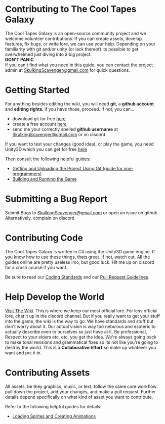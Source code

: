 # Contributing to The Cool Tapes Galaxy
The Cool Tapes Galaxy is an open-source community project and we welcome volunteer contributions. 
If you can create assets, develop features, fix bugs, or write lore, we can use your help.
Depending on your familiarity with git and/or unity (or lack thereof) its possible to get overwhelmed just diving into a big project.<br>
**DON'T PANIC**<br>
If you can't find what you need in this guide, you can contact the project admin at SkulkingScavenger@gmail.com for quick questions. 

# Getting Started

For anything besides editing the wiki, you will need **git**, a **github account** and **editing rights**. If you have those, proceed. If not, you can...<br> 
 * download git for free <a href="https://git-scm.com/downloads">here</a><br>
 * create a free account <a href="https://github.com/join?source=header-home">here</a><br>
 * send me your correctly spelled **github username** at SkulkingScavenger@gmail.com or on discord<br>
 
 If you want to test your changes (good idea), or play the game, you need Unity3D which you can get for free <a href="https://unity3d.com/">here</a>
 
Then consult the following helpful guides:
* <a href="https://github.com/SkulkingScavenger/the-cool-tapes-galaxy/wiki/Getting-and-Uploading-the-Project-Using-Git">Getting and Uploading the Project Using Git (guide for non-programmers)</a>
* <dt><a href="https://github.com/SkulkingScavenger/the-cool-tapes-galaxy/wiki/Building-and-Running-the-Game">Building and Running the Game</a></dt>

# Submitting a Bug Report
  Submit Bugs to SkulkingScavenger@gmail.com or open an issue on github. Alternatively, complain on discord.

# Contributing Code
The Cool Tapes Galaxy is written in C# using the Unity3D game engine. If you know how to use these things, thats great. 
If not, watch out. All the guides online are pretty useless imo, but good luck. Hit me up on discord for a crash course if you want.

Be sure to read our <a href="https://github.com/SkulkingScavenger/the-cool-tapes-galaxy/wiki/Coding-Standards">Coding Standards</a> 
and our <a href="https://github.com/SkulkingScavenger/the-cool-tapes-galaxy/wiki/Making-a-Pull-Request">Pull Request Guidelines</a>.

# Help Develop the World
<a href="https://github.com/SkulkingScavenger/the-cool-tapes-galaxy/wiki">Visit The Wiki</a>. This is where we keep our most official lore.
For less official lore, chat it up in the discord channel. But if you really want to get your stuff into the game, the wiki is the way to go.
We have standards and stuff but don't worry about it. 
Our actual vision is way too nebulous and esoteric to actually describe even to ourselves so just have at it.
Be professional, Respect to your elders etc. etc. you get the idea. 
We're always going back to make tonal revisions and grammatical fixes so its not like you're going to destroy the world. 
This is a **Collaborative Effort** so make up whatever you want and put it in.

# Contributing Assets
All assets, be they graphics, music, or text, follow the same core workflow: 
pull down the project, add your changes, and make a pull request. 
Further details depend specifically on what kind of asset you want to contribute.

Refer to the following helpful guides for details:
* <dt><a href="https://github.com/SkulkingScavenger/the-cool-tapes-galaxy/wiki/Loading-Sprites-and-Creating-Animations">Loading Sprites and Creating Animations</a></dt>
